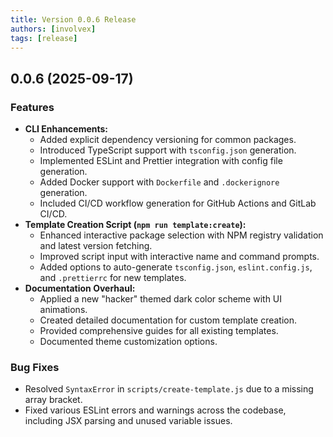 ```yaml
---
title: Version 0.0.6 Release
authors: [involvex]
tags: [release]
---
```


## 0.0.6 (2025-09-17)

### Features

*   **CLI Enhancements:**
    *   Added explicit dependency versioning for common packages.
    *   Introduced TypeScript support with `tsconfig.json` generation.
    *   Implemented ESLint and Prettier integration with config file generation.
    *   Added Docker support with `Dockerfile` and `.dockerignore` generation.
    *   Included CI/CD workflow generation for GitHub Actions and GitLab CI/CD.
*   **Template Creation Script (`npm run template:create`):**
    *   Enhanced interactive package selection with NPM registry validation and latest version fetching.
    *   Improved script input with interactive name and command prompts.
    *   Added options to auto-generate `tsconfig.json`, `eslint.config.js`, and `.prettierrc` for new templates.
*   **Documentation Overhaul:**
    *   Applied a new "hacker" themed dark color scheme with UI animations.
    *   Created detailed documentation for custom template creation.
    *   Provided comprehensive guides for all existing templates.
    *   Documented theme customization options.

### Bug Fixes

*   Resolved `SyntaxError` in `scripts/create-template.js` due to a missing array bracket.
*   Fixed various ESLint errors and warnings across the codebase, including JSX parsing and unused variable issues.
